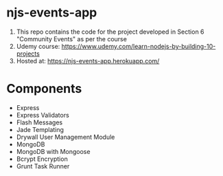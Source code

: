 # njs-events-app

1. This repo contains the code for the project developed in Section 6 "Community Events" as per the course
2. Udemy course: https://www.udemy.com/learn-nodejs-by-building-10-projects
3. Hosted at: https://njs-events-app.herokuapp.com/

# Components

* Express
* Express Validators
* Flash Messages
* Jade Templating
* Drywall User Management Module
* MongoDB
* MongoDB with Mongoose
* Bcrypt Encryption
* Grunt Task Runner
